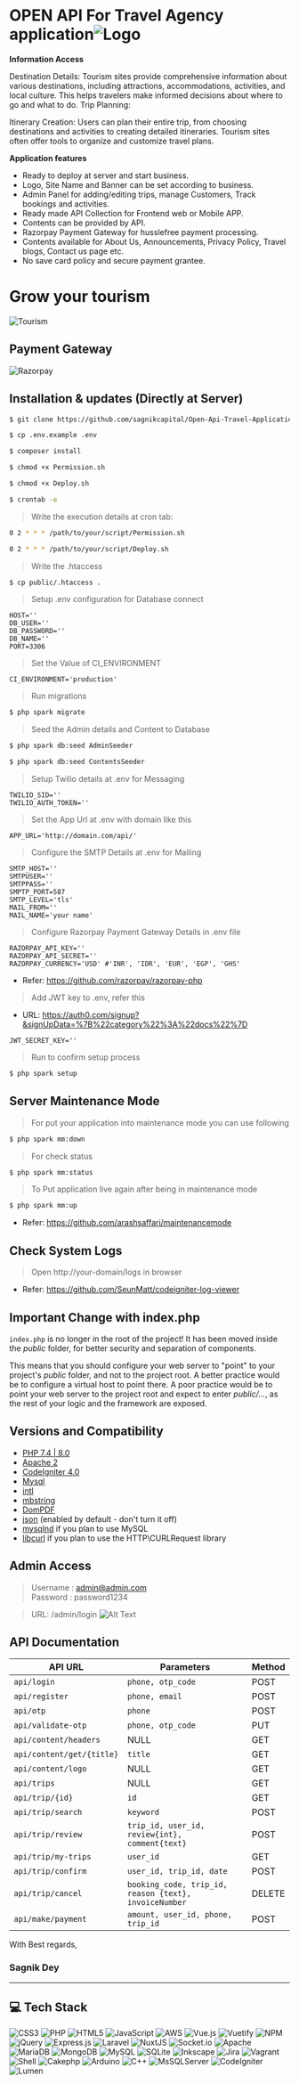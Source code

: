 # OPEN API For Travel Agency application![Logo](https://logowik.com/content/uploads/images/651_codeigniter.jpg)

__Information Access__

Destination Details: Tourism sites provide comprehensive information about various destinations, including attractions, accommodations, activities, and local culture. This helps travelers make informed decisions about where to go and what to do.
Trip Planning:

Itinerary Creation: 
Users can plan their entire trip, from choosing destinations and activities to creating detailed itineraries. Tourism sites often offer tools to organize and customize travel plans.

__Application features__ 
- Ready to deploy at server and start business.
- Logo, Site Name and Banner can be set according to business.
- Admin Panel for adding/editing trips, manage Customers, Track bookings and activities.
- Ready made API Collection for Frontend web or Mobile APP.  
- Contents can be provided by API.
- Razorpay Payment Gateway for husslefree payment processing.
- Contents available for About Us, Announcements, Privacy Policy, Travel blogs, Contact us page etc.
- No save card policy and secure payment grantee.
# Grow your tourism
![Tourism](https://i.pinimg.com/736x/2f/a2/32/2fa2321cb1703d6eef32410774156fed.jpg)

## Payment Gateway
![Razorpay](https://cdn.iconscout.com/icon/free/png-512/free-razorpay-1649771-1399875.png?f=webp&w=256)

## Installation & updates (Directly at Server)
```sh
$ git clone https://github.com/sagnikcapital/Open-Api-Travel-Application.git
```
```sh
$ cp .env.example .env
```
```sh
$ composer install
```
```sh
$ chmod +x Permission.sh
```
```sh
$ chmod +x Deploy.sh
```
```sh
$ crontab -e
```
> Write the execution details at cron tab: 

```sh
0 2 * * * /path/to/your/script/Permission.sh
```
```sh
0 2 * * * /path/to/your/script/Deploy.sh
```
> Write the .htaccess
```sh
$ cp public/.htaccess .
```


> Setup .env configuration for Database connect
```env
HOST=''
DB_USER=''
DB_PASSWORD=''
DB_NAME=''
PORT=3306
```
> Set the Value of CI_ENVIRONMENT
```env
CI_ENVIRONMENT='production'
```

> Run migrations
```sh
$ php spark migrate
```
> Seed the Admin details and Content to Database
```sh
$ php spark db:seed AdminSeeder
```
```sh
$ php spark db:seed ContentsSeeder
```

> Setup Twilio details at .env for Messaging
```env
TWILIO_SID=''
TWILIO_AUTH_TOKEN=''
```

> Set the App Url at .env with domain like this
```env
APP_URL='http://domain.com/api/'
```
> Configure the SMTP Details at .env for Mailing
```env
SMTP_HOST=''
SMTPUSER=''
SMTPPASS=''
SMPTP_PORT=587
SMTP_LEVEL='tls'
MAIL_FROM=''
MAIL_NAME='your name'
```
> Configure Razorpay  Payment Gateway Details in .env file
```env
RAZORPAY_API_KEY=''
RAZORPAY_API_SECRET=''
RAZORPAY_CURRENCY='USD' #'INR', 'IDR', 'EUR', 'EGP', 'GHS'
```
- Refer: https://github.com/razorpay/razorpay-php

> Add JWT key to .env, refer this 
- URL: https://auth0.com/signup?&signUpData=%7B%22category%22%3A%22docs%22%7D
```env
JWT_SECRET_KEY=''
```

> Run to confirm setup process
```sh
$ php spark setup
```

## Server Maintenance Mode
> For put your application into maintenance mode you can use following
```sh
$ php spark mm:down
```
> For check status
```sh
$ php spark mm:status
```
> To Put application live again after being in maintenance mode
```sh
$ php spark mm:up
```
- Refer: https://github.com/arashsaffari/maintenancemode

## Check System Logs
> Open http://your-domain/logs in browser
- Refer: https://github.com/SeunMatt/codeigniter-log-viewer 
## Important Change with index.php

`index.php` is no longer in the root of the project! It has been moved inside the *public* folder,
for better security and separation of components.

This means that you should configure your web server to "point" to your project's *public* folder, and
not to the project root. A better practice would be to configure a virtual host to point there. A poor practice would be to point your web server to the project root and expect to enter *public/...*, as the rest of your logic and the
framework are exposed.

## Versions and Compatibility

- [PHP 7.4 | 8.0]()
- [Apache 2]()
- [CodeIgniter 4.0]()
- [Mysql]()
- [intl](http://php.net/manual/en/intl.requirements.php)
- [mbstring](http://php.net/manual/en/mbstring.installation.php)
- [DomPDF](https://github.com/dompdf/dompdf/releases)
- [json]() (enabled by default - don't turn it off)
- [mysqlnd](http://php.net/manual/en/mysqlnd.install.php) if you plan to use MySQL
- [libcurl](http://php.net/manual/en/curl.requirements.php) if you plan to use the HTTP\CURLRequest library

## Admin Access
> Username : admin@admin.com  
> Password : password1234

> URL: /admin/login
![Alt Text](blobs/login.png)

## API  Documentation
| API URL                 | Parameters          | Method   |
|-------------------------|---------------------|----------|
| `api/login`             | `phone, otp_code`   | POST     |
| `api/register`          | `phone, email`      | POST     |
| `api/otp`               | `phone`             | POST     |
| `api/validate-otp`      | `phone, otp_code`   | PUT      |
| `api/content/headers`   |  NULL               | GET      |
| `api/content/get/{title}`| `title`            | GET      |
| `api/content/logo`      |  NULL               | GET      |
| `api/trips`             |  NULL               | GET      |
| `api/trip/{id}`         | `id`                | GET      |
| `api/trip/search`       | `keyword`           | POST     |
| `api/trip/review`       | `trip_id, user_id, review{int}, comment{text}`  | POST |
| `api/trip/my-trips`     | `user_id`           | GET      |
| `api/trip/confirm`      | `user_id, trip_id, date`| POST |
| `api/trip/cancel`       | `booking_code, trip_id, reason {text}, invoiceNumber`    | DELETE  |
| `api/make/payment`      | `amount, user_id, phone, trip_id` | POST |

With Best regards,
 ### Sagnik Dey

 ---
## 💻 Tech Stack
![CSS3](https://img.shields.io/badge/css3-%231572B6.svg?style=plastic&logo=css3&logoColor=white) ![PHP](https://img.shields.io/badge/php-%23777BB4.svg?style=plastic&logo=php&logoColor=white) ![HTML5](https://img.shields.io/badge/html5-%23E34F26.svg?style=plastic&logo=html5&logoColor=white) ![JavaScript](https://img.shields.io/badge/javascript-%23323330.svg?style=plastic&logo=javascript&logoColor=%23F7DF1E) ![AWS](https://img.shields.io/badge/AWS-%23FF9900.svg?style=plastic&logo=amazon-aws&logoColor=white) ![Vue.js](https://img.shields.io/badge/vuejs-%2335495e.svg?style=plastic&logo=vuedotjs&logoColor=%234FC08D) ![Vuetify](https://img.shields.io/badge/Vuetify-1867C0?style=plastic&logo=vuetify&logoColor=AEDDFF) ![NPM](https://img.shields.io/badge/NPM-%23000000.svg?style=plastic&logo=npm&logoColor=white) ![jQuery](https://img.shields.io/badge/jquery-%230769AD.svg?style=plastic&logo=jquery&logoColor=white) ![Express.js](https://img.shields.io/badge/express.js-%23404d59.svg?style=plastic&logo=express&logoColor=%2361DAFB) ![Laravel](https://img.shields.io/badge/laravel-%23FF2D20.svg?style=plastic&logo=laravel&logoColor=white) ![NuxtJS](https://img.shields.io/badge/Nuxt-black?style=plastic&logo=nuxt.js&logoColor=white) ![Socket.io](https://img.shields.io/badge/Socket.io-black?style=plastic&logo=socket.io&badgeColor=010101) ![Apache](https://img.shields.io/badge/apache-%23D42029.svg?style=plastic&logo=apache&logoColor=white) ![MariaDB](https://img.shields.io/badge/MariaDB-003545?style=plastic&logo=mariadb&logoColor=white) ![MongoDB](https://img.shields.io/badge/MongoDB-%234ea94b.svg?style=plastic&logo=mongodb&logoColor=white) ![MySQL](https://img.shields.io/badge/mysql-%2300f.svg?style=plastic&logo=mysql&logoColor=white) ![SQLite](https://img.shields.io/badge/sqlite-%2307405e.svg?style=plastic&logo=sqlite&logoColor=white) ![Inkscape](https://img.shields.io/badge/Inkscape-e0e0e0?style=plastic&logo=inkscape&logoColor=080A13) ![Jira](https://img.shields.io/badge/jira-%230A0FFF.svg?style=plastic&logo=jira&logoColor=white) ![Vagrant](https://img.shields.io/badge/vagrant-%231563FF.svg?style=plastic&logo=vagrant&logoColor=white)
![Shell](https://img.shields.io/badge/shell-%231563FF.svg?style=plastic&logo=shell&logoColor=white) ![Cakephp](https://img.shields.io/badge/cakephp-%23FF2D20.svg?style=plastic&logo=cakephp&logoColor=white) ![Arduino](https://img.shields.io/badge/arduino-%231563FF.svg?style=plastic&logo=arduino&logoColor=white) ![C++](https://img.shields.io/badge/c++-%231563FF.svg?style=plastic&logo=cplusplus&logoColor=white) ![MsSQLServer](https://img.shields.io/badge/mssql-%23FF2D20.svg?style=plastic&logo=microsoft-sql-server&logoColor=white) ![CodeIgniter](https://img.shields.io/badge/CodeIgniter-%23FF2D20.svg?style=plastic&logo=codeigniter&logoColor=white) ![Lumen](https://img.shields.io/badge/Lumen-%23FF2D20.svg?style=plastic&logo=lumen&logoColor=white)


